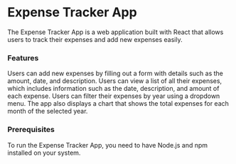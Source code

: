 # Expense Tracker App

The Expense Tracker App is a web application built with React that allows users to track their expenses and add new expenses easily.

### Features

Users can add new expenses by filling out a form with details such as the amount, date, and description.
Users can view a list of all their expenses, which includes information such as the date, description, and amount of each expense.
Users can filter their expenses by year using a dropdown menu.
The app also displays a chart that shows the total expenses for each month of the selected year.

### Prerequisites

To run the Expense Tracker App, you need to have Node.js and npm installed on your system.
